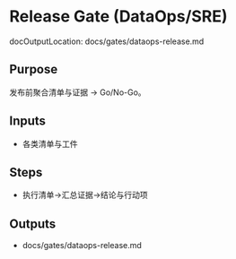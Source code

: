 # Release Gate (DataOps/SRE)

docOutputLocation: docs/gates/dataops-release.md

## Purpose

发布前聚合清单与证据 → Go/No-Go。

## Inputs

- 各类清单与工件

## Steps

- 执行清单→汇总证据→结论与行动项

## Outputs

- docs/gates/dataops-release.md
